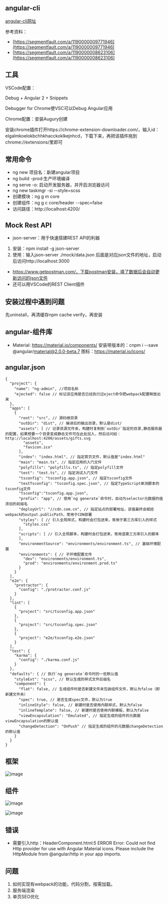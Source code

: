 ## angular-cli
[angular-cli网址](https://github.com/angular/angular-cli)

参考资料：
- [https://segmentfault.com/a/1190000009771946](https://segmentfault.com/a/1190000009771946)
- [https://segmentfault.com/a/1190000008623106](https://segmentfault.com/a/1190000008623106)

## 工具
VSCode配置：

Debug + Angular 2 + Snippets

Debugger for Chrome使VSC可以Debug Angular应用

Chrome配置：安装Augury创建

安装chrome插件打开https://chrome-extension-downloader.com/，输入id：elgalmkoelokbchhkhacckoklkejnhcd，下载下来，再把该插件拖到chrome://extensions/里即可

## 常用命令

- ng new 项目名：新建angular项目
- ng bulid -prod:生产环境编译 
- ng serve -o: 启动开发服务器，并开启浏览器访问
- ng new taskmgr -si --style=scss
- 创建模块：ng g m core
- 创建组件：ng g c core/header --spec=false
- 访问路径：http://localhost:4200/

## Mock Rest API

- json-server：用于快速搭建REST API的利器
1. 安装：npm install -g json-server
2. 使用：输入json-server ./mock/data.json 后面是对应json文件的地址，启动后访问http://localhost:3000
- https://www.getpostman.com/，下载postman安装，填了数据后会自动更新访问的json文件
- 还可以用VSCode的REST Client插件

## 安装过程中遇到问题

先uninstall，再清缓存npm cache verify，再安装

## angular-组件库

- Material: https://material.io/components/
	安装带版本的：cnpm i --save @angular/material@2.0.0-beta.7
	图标：https://material.io/icons/

## angular.json

```
{
  "project": {
    "name": "ng-admin", //项目名称
    "ejected": false // 标记该应用是否已经执行过eject命令把webpack配置释放出来
  },
  "apps": [
    {
      "root": "src", // 源码根目录
      "outDir": "dist", // 编译后的输出目录，默认是dist/
      "assets": [ // 记录资源文件夹，构建时复制到`outDir`指定的目录,静态服务器的配置，如果想要一个目录变成静态文件可在此处加入，然后访问如：http://localhost:4200/assets/gifts.svg
        "assets",
        "favicon.ico"
      ],
      "index": "index.html", // 指定首页文件，默认值是"index.html"
      "main": "main.ts", // 指定应用的入门文件
      "polyfills": "polyfills.ts", // 指定polyfill文件
      "test": "test.ts", // 指定测试入门文件
      "tsconfig": "tsconfig.app.json", // 指定tsconfig文件
      "testTsconfig": "tsconfig.spec.json", // 指定TypeScript单测脚本的tsconfig文件
      "tsconfig":"tsconfig.app.json",
      "prefix": "app", // 使用`ng generate`命令时，自动为selector元数据的值添加的前缀名
      "deployUrl": "//cdn.com.cn", // 指定站点的部署地址，该值最终会赋给webpack的output.publicPath，常用于CDN部署
      "styles": [ // 引入全局样式，构建时会打包进来，常用于第三方库引入的样式
        "styles.css"
      ],
      "scripts": [ // 引入全局脚本，构建时会打包进来，常用语第三方库引入的脚本
      ],
      "environmentSource": "environments/environment.ts", // 基础环境配置
      "environments": { // 子环境配置文件
        "dev": "environments/environment.ts",
        "prod": "environments/environment.prod.ts"
      }
    }
  ],
  "e2e": {
    "protractor": {
      "config": "./protractor.conf.js"
    }
  },
  "lint": [
    {
      "project": "src/tsconfig.app.json"
    },
    {
      "project": "src/tsconfig.spec.json"
    },
    {
      "project": "e2e/tsconfig.e2e.json"
    }
  ],
  "test": {
    "karma": {
      "config": "./karma.conf.js"
    }
  },
  "defaults": { // 执行`ng generate`命令时的一些默认值
    "styleExt": "scss", // 默认生成的样式文件后缀名
    "component": {
      "flat": false, // 生成组件时是否新建文件夹包装组件文件，默认为false（即新建文件夹）
      "spec": true, // 是否生成spec文件，默认为true
      "inlineStyle": false, // 新建时是否使用内联样式，默认为false
      "inlineTemplate": false, // 新建时是否使用内联模板，默认为false
      "viewEncapsulation": "Emulated", // 指定生成的组件的元数据viewEncapsulation的默认值
      "changeDetection": "OnPush" // 指定生成的组件的元数据changeDetection的默认值
    }
  }
}
```

## 框架
![image](./markdow-img/iframe.png)

## 组件
![image](./markdow-img/component.png)

![image](./markdow-img/component2.png)

## 错误

- 需要引入http：HeaderComponent.html:5 ERROR Error: Could not find Http provider for use with Angular Material icons. Please include the HttpModule from @angular/http in your app imports.

## 问题

1. 如何实现有webpack的功能，代码分割，按需加载。
2. 服务端渲染
3. 单页SEO优化

